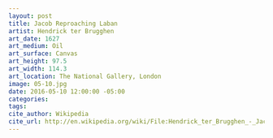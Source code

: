 ```yaml
---
layout: post
title: Jacob Reproaching Laban
artist: Hendrick ter Brugghen
art_date: 1627
art_medium: Oil
art_surface: Canvas
art_height: 97.5
art_width: 114.3
art_location: The National Gallery, London
image: 05-10.jpg
date: 2016-05-10 12:00:00 -05:00
categories:
tags:
cite_author: Wikipedia
cite_url: http://en.wikipedia.org/wiki/File:Hendrick_ter_Brugghen_-_Jacob_Reproaching_Laban_-_WGA22181.jpg
---
```

